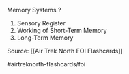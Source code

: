 Memory Systems
?
1. Sensory Register
2. Working of Short-Term Memory
3. Long-Term Memory

Source: [[Air Trek North FOI Flashcards]]

#airtreknorth-flashcards/foi